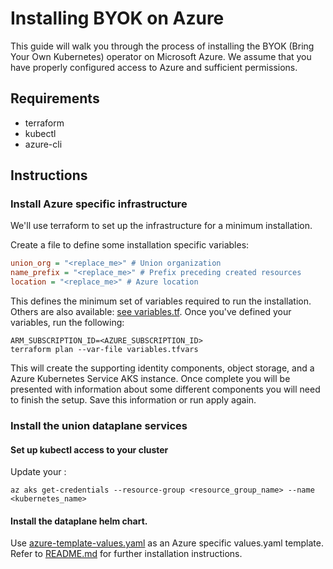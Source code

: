 # Installing BYOK on Azure

This guide will walk you through the process of installing the BYOK (Bring Your Own Kubernetes) operator on Microsoft Azure. We assume that you have properly configured access to Azure and sufficient permissions.

## Requirements

* terraform
* kubectl
* azure-cli

## Instructions

### Install Azure specific infrastructure

We'll use terraform to set up the infrastructure for a minimum installation.

Create a file to define some installation specific variables:

```ini
union_org = "<replace_me>" # Union organization
name_prefix = "<replace_me>" # Prefix preceding created resources
location = "<replace_me>" # Azure location
```

This defines the minimum set of variables required to run the installation.  Others are also available: [see variables.tf](variables.tf).  Once you've defined your variables, run the following:

```shell
ARM_SUBSCRIPTION_ID=<AZURE_SUBSCRIPTION_ID>
terraform plan --var-file variables.tfvars
```

This will create the supporting identity components, object storage, and a Azure Kubernetes Service AKS instance.  Once complete you will be presented with information about some different components you will need to finish the setup.  Save this information or run apply again.

### Install the union dataplane services

#### Set up kubectl access to your cluster

Update your :

```shell
az aks get-credentials --resource-group <resource_group_name> --name <kubernetes_name>
```

#### Install the dataplane helm chart.

Use [azure-template-values.yaml](./azure-template-values.yaml) as an Azure specific values.yaml template. Refer to [README.md](../../README.md) for further installation instructions.
